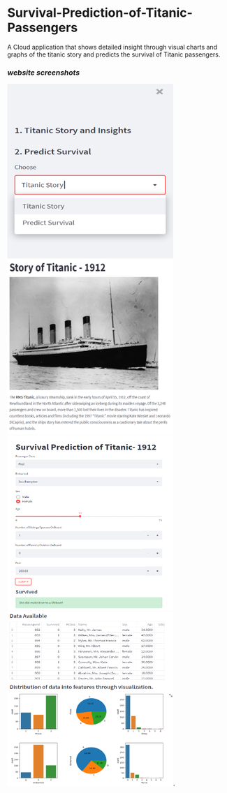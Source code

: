 # Survival-Prediction-of-Titanic-Passengers
A Cloud application that shows detailed insight through visual charts and graphs of the titanic story and predicts the survival of Titanic passengers.


### *website screenshots* 
<img src="https://github.com/shivam2906/Survival-Prediction-of-Titanic-Passengers/blob/main/screenshots/titanic_streamlit_1.png" width="380" height="400">                       <img src="https://github.com/shivam2906/Survival-Prediction-of-Titanic-Passengers/blob/main/screenshots/titanic_streamlit_2.png" width="380" height="400">                       <img src="https://github.com/shivam2906/Survival-Prediction-of-Titanic-Passengers/blob/main/screenshots/titanic_streamlit_4.png" width="380" height="400">              <img src="https://github.com/shivam2906/Survival-Prediction-of-Titanic-Passengers/blob/main/screenshots/titanic_streamlit_3.png" width="380" height="400">.
